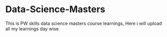 # Data-Science-Masters
This is PW skills data science masters course learnings, Here i will upload all my learnings day wise
